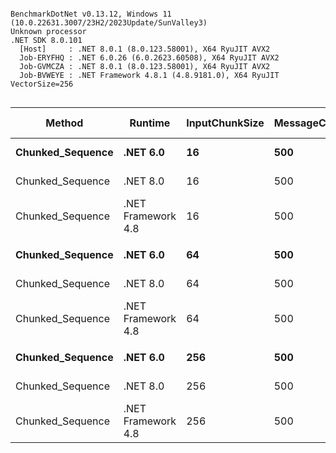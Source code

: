 ```

BenchmarkDotNet v0.13.12, Windows 11 (10.0.22631.3007/23H2/2023Update/SunValley3)
Unknown processor
.NET SDK 8.0.101
  [Host]     : .NET 8.0.1 (8.0.123.58001), X64 RyuJIT AVX2
  Job-ERYFHQ : .NET 6.0.26 (6.0.2623.60508), X64 RyuJIT AVX2
  Job-GVMCZA : .NET 8.0.1 (8.0.123.58001), X64 RyuJIT AVX2
  Job-BVWEYE : .NET Framework 4.8.1 (4.8.9181.0), X64 RyuJIT VectorSize=256


```
| Method           | Runtime            | InputChunkSize | MessageCount | Mean     | Error     | StdDev    | Median   | Ratio        | RatioSD | Gen0     | Gen1   | Allocated | Alloc Ratio |
|----------------- |------------------- |--------------- |------------- |---------:|----------:|----------:|---------:|-------------:|--------:|---------:|-------:|----------:|------------:|
| **Chunked_Sequence** | **.NET 6.0**           | **16**             | **500**          | **4.027 ms** | **0.0764 ms** | **0.0715 ms** | **4.016 ms** | **2.06x faster** |   **0.08x** | **156.2500** | **7.8125** |   **2.02 MB** |  **1.04x less** |
| Chunked_Sequence | .NET 8.0           | 16             | 500          | 3.089 ms | 0.0497 ms | 0.1273 ms | 3.035 ms | 2.70x faster |   0.14x | 160.1563 | 7.8125 |   2.02 MB |  1.04x less |
| Chunked_Sequence | .NET Framework 4.8 | 16             | 500          | 8.214 ms | 0.1628 ms | 0.2675 ms | 8.214 ms |     baseline |         | 343.7500 |      - |   2.09 MB |             |
|                  |                    |                |              |          |           |           |          |              |         |          |        |           |             |
| **Chunked_Sequence** | **.NET 6.0**           | **64**             | **500**          | **2.915 ms** | **0.0362 ms** | **0.0338 ms** | **2.925 ms** | **2.14x faster** |   **0.03x** | **160.1563** | **7.8125** |   **2.02 MB** |  **1.04x less** |
| Chunked_Sequence | .NET 8.0           | 64             | 500          | 2.348 ms | 0.0308 ms | 0.0273 ms | 2.343 ms | 2.66x faster |   0.03x | 156.2500 | 7.8125 |   2.02 MB |  1.04x less |
| Chunked_Sequence | .NET Framework 4.8 | 64             | 500          | 6.254 ms | 0.0465 ms | 0.0412 ms | 6.246 ms |     baseline |         | 343.7500 | 7.8125 |   2.09 MB |             |
|                  |                    |                |              |          |           |           |          |              |         |          |        |           |             |
| **Chunked_Sequence** | **.NET 6.0**           | **256**            | **500**          | **2.837 ms** | **0.0297 ms** | **0.0248 ms** | **2.835 ms** | **2.11x faster** |   **0.02x** | **160.1563** | **7.8125** |   **2.02 MB** |  **1.04x less** |
| Chunked_Sequence | .NET 8.0           | 256            | 500          | 2.380 ms | 0.0463 ms | 0.0514 ms | 2.376 ms | 2.52x faster |   0.05x | 156.2500 | 7.8125 |   2.02 MB |  1.04x less |
| Chunked_Sequence | .NET Framework 4.8 | 256            | 500          | 5.989 ms | 0.0412 ms | 0.0344 ms | 5.983 ms |     baseline |         | 343.7500 | 7.8125 |    2.1 MB |             |

